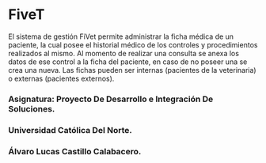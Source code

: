 # FiveT

El sistema de gestión FiVet permite administrar la ficha médica de un paciente, la cual posee el historial médico
de los controles y procedimientos realizados al mismo. Al momento de realizar una consulta se anexa los datos
de ese control a la ficha del paciente, en caso de no poseer una se crea una nueva. Las fichas pueden ser
internas (pacientes de la veterinaria) o externas (pacientes externos). 

### Asignatura: Proyecto De Desarrollo e Integración De Soluciones.
### Universidad Católica Del Norte.
### Álvaro Lucas Castillo Calabacero.

